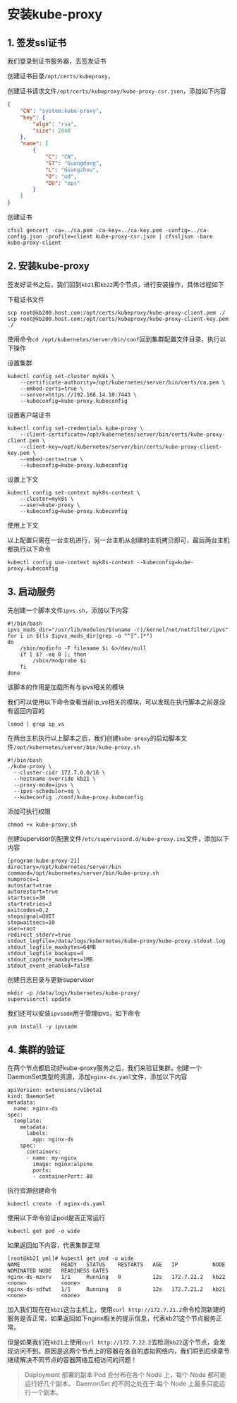 # 安装kube-proxy

## 1. 签发ssl证书

我们登录到证书服务器，去签发证书

创建证书目录`/opt/certs/kubeproxy`，


创建证书请求文件`/opt/certs/kubeproxy/kube-proxy-csr.json`，添加如下内容

```json
{
	"CN": "system:kube-proxy",
	"key": {
		"algo": "rsa",
		"size": 2048
	},
	"name": [
		{
			"C": "CN",
			"ST": "Guangdong",
			"L": "Guangzhou",
			"O": "od",
			"OU": "ops"
		}
	]
}
```


创建证书

```shell
cfssl gencert -ca=../ca.pem -ca-key=../ca-key.pem -config=../ca-config.json -profile=client kube-proxy-csr.json | cfssljson -bare kube-proxy-client
```


## 2. 安装kube-proxy


签发好证书之后，我们回到`kb21`和`kb22`两个节点，进行安装操作，具体过程如下


下载证书文件
```shell
scp root@kb200.host.com:/opt/certs/kubeproxy/kube-proxy-client.pem ./
scp root@kb200.host.com:/opt/certs/kubeproxy/kube-proxy-client-key.pem ./
```


使用命令`cd /opt/kubernetes/server/bin/conf`回到集群配置文件目录，执行以下操作

设置集群

```shell
kubectl config set-cluster myk8s \
    --certificate-authority=/opt/kubernetes/server/bin/certs/ca.pem \
    --embed-certs=true \
    --server=https://192.168.14.10:7443 \
    --kubeconfig=kube-proxy.kubeconfig
```


设置客户端证书


```shell
kubectl config set-credentials kube-proxy \
    --client-certificate=/opt/kubernetes/server/bin/certs/kube-proxy-client.pem \
    --client-key=/opt/kubernetes/server/bin/certs/kube-proxy-client-key.pem \
    --embed-certs=true \
    --kubeconfig=kube-proxy.kubeconfig
```


设置上下文

```shell
kubectl config set-context myk8s-context \
    --cluster=myk8s \
    --user=kube-proxy \
    --kubeconfig=kube-proxy.kubeconfig
```




使用上下文


以上配置只需在一台主机进行，另一台主机从创建的主机拷贝即可，最后两台主机都执行以下命令

```shell
kubectl config use-context myk8s-context --kubeconfig=kube-proxy.kubeconfig
```



## 3. 启动服务

先创建一个脚本文件`ipvs.sh`，添加以下内容

```shell
#!/bin/bash
ipvs_mods_dir="/usr/lib/modules/$(uname -r)/kernel/net/netfilter/ipvs"
for i in $(ls $ipvs_mods_dir|grep -o "^[^.]*")
do
	/sbin/modinfo -F filename $i &>/dev/null
	if [ $? -eq 0 ]; then
		/sbin/modprobe $i
	fi
done
```

该脚本的作用是加载所有与ipvs相关的模块

我们可以使用以下命令查看当前ip_vs相关的模块，可以发现在执行脚本之前是没有返回内容的
```shell
lsmod | grep ip_vs
```

在两台主机执行以上脚本之后，我们创建`kube-proxy`的启动脚本文件`/opt/kubernetes/server/bin/kube-proxy.sh`

```shell
#!/bin/bash
./kube-proxy \
  --cluster-cidr 172.7.0.0/16 \
  --hostname-override kb21 \
  --proxy-mode=ipvs \
  --ipvs-scheduler=nq \
  --kubeconfig ./conf/kube-proxy.kubeconfig
```

添加可执行权限

```shell
chmod +x kube-proxy.sh
```

创建supervisor的配置文件`/etc/supervisord.d/kube-proxy.ini`文件，添加以下内容

```shell
[program:kube-proxy-21]
directory=/opt/kubernetes/server/bin
command=/opt/kubernetes/server/bin/kube-proxy.sh
numprocs=1
autostart=true
autorestart=true
startsecs=30
startretries=3
exitcodes=0,2
stopsignal=QUIT
stopwaitsecs=10
user=root
redirect_stderr=true
stdout_logfile=/data/logs/kubernetes/kube-proxy/kube-proxy.stdout.log
stdout_logfile_maxbytes=64MB
stdout_logfile_backups=4
stdout_capture_maxbytes=1MB
stdout_event_enabled=false
```

创建日志目录与更新supervisor

```shell
mkdir -p /data/logs/kubernetes/kube-proxy/
supervisorctl update
```


我们还可以安装`ipvsadm`用于管理ipvs，如下命令

```shell
yum install -y ipvsadm
```




## 4. 集群的验证

在两个节点都启动好kube-proxy服务之后，我们来验证集群。创建一个DaemonSet类型的资源，添加`nginx-ds.yaml`文件，添加以下内容

```shell
apiVersion: extensions/v1beta1
kind: DaemonSet
metadata:
  name: nginx-ds
spec:
  template:
    metadata:
      labels:
        app: nginx-ds
    spec:
      containers:
      - name: my-nginx
        image: nginx:alpine
        ports:
        - containerPort: 80
```

执行资源创建命令

```shell
kubectl create -f nginx-ds.yaml
```

使用以下命令验证pod是否正常运行

```shell
kubectl get pod -o wide
```

如果返回如下内容，代表集群正常

```shell
[root@kb21 yml]# kubectl get pod -o wide
NAME             READY   STATUS    RESTARTS   AGE   IP           NODE   NOMINATED NODE   READINESS GATES
nginx-ds-mzxrv   1/1     Running   0          12s   172.7.22.2   kb22   <none>           <none>
nginx-ds-sdfwt   1/1     Running   0          12s   172.7.21.2   kb21   <none>           <none>
```

加入我们现在在`kb21`这台主机上，使用`curl http://172.7.21.2`命令检测新建的服务是否正常，如果返回如下nginx相关的提示信息，代表kb21这个节点服务正常。


但是如果我们在`kb21`上使用`curl http://172.7.22.2`去检测`kb22`这个节点，会发现访问不到。原因是这两个节点上的容器在各自的虚拟网络内，我们将到后续章节继续解决不同节点的容器网络互相访问的问题！

> Deployment 部署的副本 Pod 会分布在各个 Node 上，每个 Node 都可能运行好几个副本。 DaemonSet 的不同之处在于:每个 Node 上最多只能运行一个副本。

